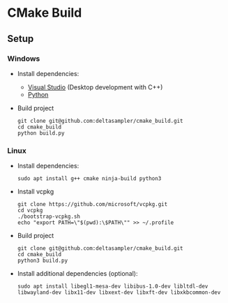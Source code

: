 # CMake Build
## Setup
### Windows
* Install dependencies:
  * [Visual Studio](https://visualstudio.microsoft.com/) (Desktop development with C++)
  * [Python](https://www.python.org/downloads/)
* Build project

      git clone git@github.com:deltasampler/cmake_build.git
      cd cmake_build
      python build.py
### Linux
* Install dependencies:

      sudo apt install g++ cmake ninja-build python3
* Install vcpkg

      git clone https://github.com/microsoft/vcpkg.git
      cd vcpkg
      ./bootstrap-vcpkg.sh
      echo "export PATH=\"$(pwd):\$PATH\"" >> ~/.profile
* Build project

      git clone git@github.com:deltasampler/cmake_build.git
      cd cmake_build
      python3 build.py
* Install additional dependencies (optional):

      sudo apt install libegl1-mesa-dev libibus-1.0-dev libltdl-dev libwayland-dev libx11-dev libxext-dev libxft-dev libxkbcommon-dev
